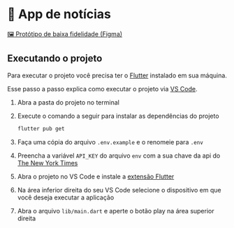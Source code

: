 # :newspaper: App de notícias

[:framed_picture: Protótipo de baixa fidelidade (Figma)](https://www.figma.com/file/W35dBrYjUZM6JJNDTgrnc4/POO2-app-noticias?type=design&node-id=0-1&t=KRU7UsmzJzgCa1k8-0)

## Executando o projeto

Para executar o projeto você precisa ter o [Flutter](https://flutter.dev/)
instalado em sua máquina.

Esse passo a passo explica como executar o projeto via [VS Code](https://code.visualstudio.com/).

1. Abra a pasta do projeto no terminal

2. Execute o comando a seguir para instalar as dependências do projeto

   ```bash
   flutter pub get
   ```

3. Faça uma cópia do arquivo `.env.example` e o renomeie para `.env`

4. Preencha a variável `API_KEY` do arquivo `env` com a sua chave da api do
   [The New York Times](https://developer.nytimes.com/)

5. Abra o projeto no VS Code e instale a [extensão Flutter](https://marketplace.visualstudio.com/items?itemName=Dart-Code.flutter)

6. Na área inferior direita do seu VS Code selecione o dispositivo em que você
   deseja executar a aplicação

7. Abra o arquivo `lib/main.dart` e aperte o botão play na área superior direita
